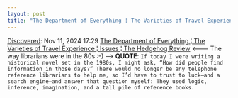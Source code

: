 ```yaml
---
layout: post
title: "The Department of Everything ¦ The Varieties of Travel Experience ¦ Issues ¦ The Hedgehog Review"
---
```

[Discovered](http://rolandtanglao.com/2020/07/29/p1-blogthis-checkvist-list-links-to-blog/): Nov 11, 2024 17:29 [The Department of Everything ¦ The Varieties of Travel Experience ¦ Issues ¦ The Hedgehog Review](https://hedgehogreview.com/issues/the-varieties-of-travel-experience/articles/the-department-of-everything) <--- The way librarians were in the 80s :-) --> **QUOTE**: `If today I were writing a historical novel set in the 1980s, I might ask, “How did people find information in those days?” There would no longer be any telephone reference librarians to help me, so I’d have to trust to luck—and a search engine—and answer that question myself: They used logic, inference, imagination, and a tall pile of reference books.`
